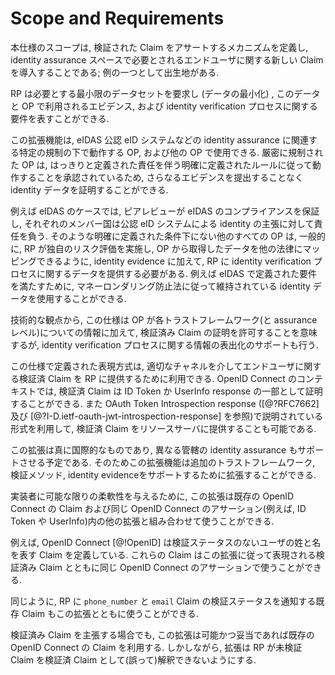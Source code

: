 # Scope and Requirements

<!-- The scope of the extension is to define a mechanism to assert verified Claims, in general, and to introduce new Claims about the End-User required in the identity assurance space; one example would be the place of birth. -->
本仕様のスコープは, 検証された Claim をアサートするメカニズムを定義し, identity assurance スペースで必要とされるエンドユーザに関する新しい Claim を導入することである; 例の一つとして出生地がある.

<!-- The RP will be able to request the minimal data set it needs (data minimization) and to express requirements regarding this data and the evidence and the identity verification processes employed by the OP. -->
RP は必要とする最小限のデータセットを要求し (データの最小化) , このデータと OP で利用されるエビデンス, および identity verification プロセスに関する要件を表すことができる.

<!-- This extension will be usable by OPs operating under a certain regulation related to identity assurance, such as eIDAS notified eID systems, as well as other OPs. Strictly regulated OPs can attest identity data without the need to provide further evidence since they are approved to operate according to well-defined rules with clearly defined liability. --> 
この拡張機能は, eIDAS 公認 eID システムなどの identity assurance に関連する特定の規制の下で動作する OP, および他の OP で使用できる. 厳密に規制された OP は, はっきりと定義された責任を伴う明確に定義されたルールに従って動作することを承認されているため, さらなるエビデンスを提出することなく identity データを証明することができる.

<!-- For example in the case of eIDAS, the peer review ensures eIDAS compliance and the respective member state takes the liability for the identities asserted by its notified eID systems. Every other OP not operating under such well-defined conditions is typically required to provide the RP data about the identity verification process along with identity evidence to allow the RP to conduct their own risk assessment and to map the data obtained from the OP to other laws. For example, it shall be possible to use identity data maintained in accordance with the Anti Money Laundering Law to fulfill requirements defined by eIDAS. -->
例えば eIDAS のケースでは, ピアレビューが eIDAS のコンプライアンスを保証し, それぞれのメンバー国は公認 eID システムによる identity の主張に対して責任を負う. そのような明確に定義された条件下にない他のすべての OP は, 一般的に, RP が独自のリスク評価を実施し, OP から取得したデータを他の法律にマッピングできるように, identity evidence に加えて, RP に identity verification プロセスに関するデータを提供する必要がある. 例えば eIDAS で定義された要件を満たすために, マネーロンダリング防止法に従って維持されている identity データを使用することができる.

<!-- From a technical perspective, this means this specification allows the OP to attest verified Claims along with information about the respective trust framework (and assurance level) but also supports the externalization of information about the identity verification process. -->
技術的な観点から, この仕様は OP が各トラストフレームワーク(と assurance レベル)についての情報に加えて, 検証済み Claim の証明を許可することを意味するが, identity verification プロセスに関する情報の表出化のサポートも行う.

<!-- The representation defined in this specification can be used to provide RPs with verified Claims about the End-User via any appropriate channel. In the context of OpenID Connnect, verified Claims can be attested in ID Tokens or as part of the UserInfo response. It is also possible to utilize the format described here in OAuth Token Introspection responses (see [@?RFC7662] and [@?I-D.ietf-oauth-jwt-introspection-response]) to provide resource servers with
verified Claims. -->
この仕様で定義された表現方式は, 適切なチャネルを介してエンドユーザに関する検証済 Claim を RP に提供するために利用できる. OpenID Connect のコンテキストでは, 検証済 Claim は ID Token か UserInfo response の一部として証明することができる. また OAuth Token Introspection response ([@?RFC7662] 及び [@?I-D.ietf-oauth-jwt-introspection-response] を参照)で説明されている形式を利用して, 検証済 Claim をリソースサーバに提供することも可能である.

<!-- This extension is intended to be truly international and support identity assurance for different and across jurisdictions. The extension is therefore extensible to support additional trust frameworks, verification methods, and identity evidence. -->
この拡張は真に国際的なものであり, 異なる管轄の identity assurance もサポートさせる予定である. そのためこの拡張機能は追加のトラストフレームワーク, 検証メソッド, identity evidenceをサポートするために拡張することができる.

<!-- In order to give implementors as much flexibility as possible, this extension can be used in conjunction with existing OpenID Connect Claims and other extensions within the same OpenID Connect assertion (e.g., ID Token or UserInfo response) utilized to convey Claims about End-Users. -->
実装者に可能な限りの柔軟性を与えるために, この拡張は既存の OpenID Connect の Claim および同じ OpenID Connect のアサーション(例えば, ID Token や UserInfo)内の他の拡張と組み合わせて使うことができる.

<!-- For example, OpenID Connect [@!OpenID] defines Claims for representing family name and given name of a user without a verification status. Those Claims can be used in the same OpenID Connect assertion beside verified Claims represented according to this extension. -->
例えば, OpenID Connect [@!OpenID] は検証ステータスのないユーザの姓と名を表す Claim を定義している. これらの Claim はこの拡張に従って表現される検証済み Claim とともに同じ OpenID Connect のアサーションで使うことができる.

<!-- In the same way, existing Claims to inform the RP of the verification status of the `phone_number` and `email` Claims can be used together with this extension. -->
同じように, RP に `phone_number` と `email` Claim の検証ステータスを通知する既存 Claim もこの拡張とともに使うことができる.

<!-- Even for asserting verified Claims, this extension utilizes existing OpenID Connect Claims if possible and reasonable. The extension will, however, ensure RPs cannot (accidentally) interpret unverified Claims as verified Claims. -->
検証済み Claim を主張する場合でも, この拡張は可能かつ妥当であれば既存の OpenID Connect の Claim を利用する. しかしながら, 拡張は RP が未検証 Claim を検証済 Claim として(誤って)解釈できないようにする.
